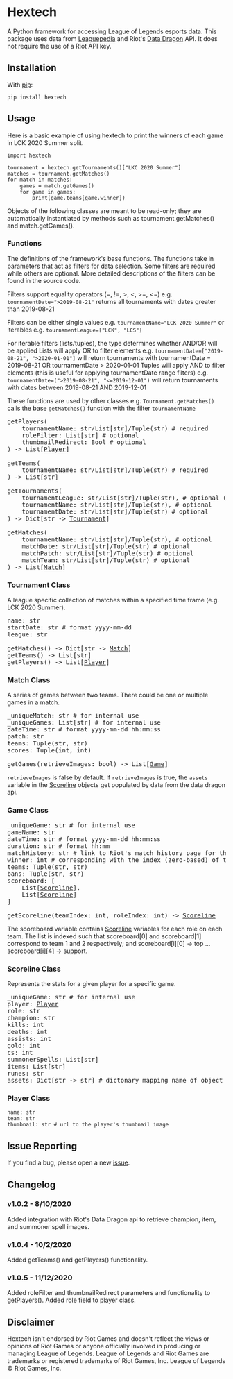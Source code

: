 # Hextech

A Python framework for accessing League of Legends esports data. 
This package uses data from [Leaguepedia](https://lol.gamepedia.com/) and Riot's [Data Dragon](https://developer.riotgames.com/docs/lol#data-dragon) API. It does not require the use of a Riot API key.

## Installation

With [pip](https://pypi.org/project/Hextech/):

`pip install hextech`

## Usage

Here is a basic example of using hextech to print the winners of each game in LCK 2020 Summer split.

~~~
import hextech

tournament = hextech.getTournaments()["LKC 2020 Summer"]
matches = tournament.getMatches()
for match in matches:
	games = match.getGames()
	for game in games:
		print(game.teams[game.winner])
~~~

Objects of the following classes are meant to be read-only; they are automatically instantiated by methods such as tournament.getMatches() and match.getGames().

### Functions

The definitions of the framework's base functions. The functions take in parameters that act as filters for data selection. Some filters are required while others are optional. More detailed descriptions of the filters can be found in the source code.

Filters support equality operators (=, !=, >, <, >=, <=)
e.g. `tournamentDate=">2019-08-21"` returns all tournaments with dates greater than 2019-08-21

Filters can be either single values 
e.g. `tournamentName="LCK 2020 Summer"`
or iterables
e.g. `tournamentLeague=["LCK", "LCS"]`

For iterable filters (lists/tuples), the type determines whether AND/OR will be applied
Lists will apply OR to filter elements
e.g. `tournamentDate=["2019-08-21", ">2020-01-01"]` will return tournaments with tournamentDate = 2019-08-21 OR tournamentDate > 2020-01-01
Tuples will apply AND to filter elements (this is useful for applying tournamentDate range filters)
e.g. `tournamentDate=(">2019-08-21", "<=2019-12-01")` will return tournaments with dates between 2019-08-21 AND 2019-12-01

These functions are used by other classes 
e.g. `Tournament.getMatches()` calls the base `getMatches()` function with the filter `tournamentName`

<pre>
getPlayers(
	tournamentName: str/List[str]/Tuple(str) # required
	roleFilter: List[str] # optional
    thumbnailRedirect: Bool # optional
) -> List[<a href="https://github.com/bujustin/hextech#player-class">Player</a>]

getTeams(
	tournamentName: str/List[str]/Tuple(str) # required
) -> List[str]

getTournaments(
	tournamentLeague: str/List[str]/Tuple(str), # optional (if not specified, use default leagues)
	tournamentName: str/List[str]/Tuple(str), # optional
	tournamentDate: str/List[str]/Tuple(str) # optional
) -> Dict[str -> <a href="https://github.com/bujustin/hextech#tournament-class">Tournament</a>]

getMatches(
	tournamentName: str/List[str]/Tuple(str), # optional
    matchDate: str/List[str]/Tuple(str) # optional
    matchPatch: str/List[str]/Tuple(str) # optional
    matchTeam: str/List[str]/Tuple(str) # optional
) -> List[<a href="https://github.com/bujustin/hextech#match-class">Match</a>]
</pre>

### Tournament Class

A league specific collection of matches within a specified time frame (e.g. LCK 2020 Summer).

<pre>
name: str
startDate: str # format yyyy-mm-dd
league: str

getMatches() -> Dict[str -> <a href="https://github.com/bujustin/hextech#match-class">Match</a>]
getTeams() -> List[str]
getPlayers() -> List[<a href="https://github.com/bujustin/hextech#player-class">Player</a>]
</pre>

### Match Class

A series of games between two teams. There could be one or multiple games in a match.

<pre>
_uniqueMatch: str # for internal use
_uniqueGames: List[str] # for internal use
dateTime: str # format yyyy-mm-dd hh:mm:ss
patch: str
teams: Tuple(str, str)
scores: Tuple(int, int)

getGames(retrieveImages: bool) -> List[<a href="https://github.com/bujustin/hextech#game-class">Game</a>] 
</pre>

`retrieveImages` is false by default. If `retrieveImages` is true, the `assets` variable in the <a href="https://github.com/bujustin/hextech#scoreline-class">Scoreline</a> objects get populated by data from the data dragon api.

### Game Class

<pre>
_uniqueGame: str # for internal use
gameName: str
dateTime: str # format yyyy-mm-dd hh:mm:ss
duration: str # format hh:mm
matchHistory: str # link to Riot's match history page for this game
winner: int # corresponding with the index (zero-based) of the winning team
teams: Tuple(str, str)
bans: Tuple(str, str)
scoreboard: [ 
	List[<a href="https://github.com/bujustin/hextech#scoreline-class">Scoreline</a>],
	List[<a href="https://github.com/bujustin/hextech#scoreline-class">Scoreline</a>]
] 

getScoreline(teamIndex: int, roleIndex: int) -> <a href="https://github.com/bujustin/hextech#scoreline-class">Scoreline</a>
</pre>

The scoreboard variable contains [Scoreline](#scoreline-class) variables for each role on each team. The list is indexed such that scoreboard[0] and scoreboard[1] correspond to team 1 and 2 respectively; and scoreboard[i][0] -> top ... scoreboard[i][4] -> support.

### Scoreline Class

Represents the stats for a given player for a specific game.

<pre>
_uniqueGame: str # for internal use
player: <a href="https://github.com/bujustin/hextech#player-class">Player</a>
role: str
champion: str
kills: int
deaths: int
assists: int
gold: int
cs: int
summonerSpells: List[str]
items: List[str]
runes: str
assets: Dict[str -> str] # dictonary mapping name of object (e.g. Blade of the Ruined King) to it's thumbnail url
</pre>

### Player Class

~~~
name: str
team: str
thumbnail: str # url to the player's thumbnail image
~~~

## Issue Reporting

If you find a bug, please open a new [issue](https://github.com/bujustin/hextech/issues).

## Changelog

### v1.0.2 - 8/10/2020

Added integration with Riot's Data Dragon api to retrieve champion, item, and summoner spell images.

### v1.0.4 - 10/2/2020

Added getTeams() and getPlayers() functionality.

### v1.0.5 - 11/12/2020

Added roleFilter and thumbnailRedirect parameters and functionality to getPlayers(). Added role field to player class.

## Disclaimer

Hextech isn't endorsed by Riot Games and doesn't reflect the views or opinions of Riot Games or anyone officially involved in producing or managing League of Legends. League of Legends and Riot Games are trademarks or registered trademarks of Riot Games, Inc. League of Legends © Riot Games, Inc.